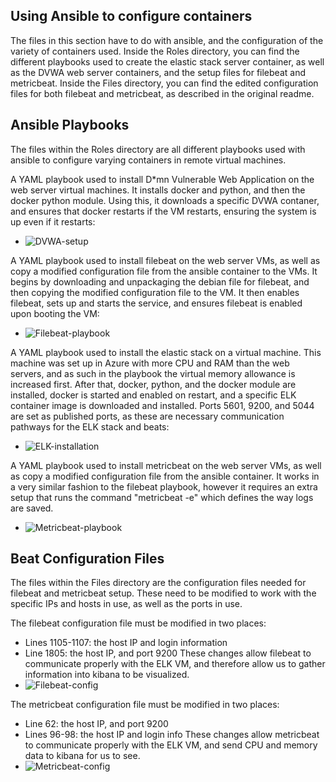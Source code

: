 ## Using Ansible to configure containers

The files in this section have to do with ansible, and the configuration of the variety of containers used. Inside the Roles directory, you can find the different playbooks used to create the elastic stack server container, as well as the DVWA web server containers, and the setup files for filebeat and metricbeat. Inside the Files directory, you can find the edited configuration files for both filebeat and metricbeat, as described in the original readme.


## Ansible Playbooks

The files within the Roles directory are all different playbooks used with ansible to configure varying containers in remote virtual machines.

A YAML playbook used to install D*mn Vulnerable Web Application on the web server virtual machines. It installs docker and python, and then the docker python module. Using this, it downloads a specific DVWA contaner, and ensures that docker restarts if the VM restarts, ensuring the system is up even if it restarts:
  - ![DVWA-setup](Roles/dvwa-setup.yml)

A YAML playbook used to install filebeat on the web server VMs, as well as copy a modified configuration file from the ansible container to the VMs. It begins by downloading and unpackaging the debian file for filebeat, and then copying the modified configuration file to the VM. It then enables filebeat, sets up and starts the service, and ensures filebeat is enabled upon booting the VM:
  - ![Filebeat-playbook](Roles/filebeat-playbook.yml)

A YAML playbook used to install the elastic stack on a virtual machine. This machine was set up in Azure with more CPU and RAM than the web servers, and as such in the playbook the virtual memory allowance is increased first. After that, docker, python, and the docker module are installed, docker is started and enabled on restart, and a specific ELK container image is downloaded and installed. Ports 5601, 9200, and 5044 are set as published ports, as these are necessary communication pathways for the ELK stack and beats:
  - ![ELK-installation](Roles/install-elk.yml)

A YAML playbook used to install metricbeat on the web server VMs, as well as copy a modified configuration file from the ansible container. It works in a very similar fashion to the filebeat playbook, however it requires an extra setup that runs the command "metricbeat -e" which defines the way logs are saved.
  - ![Metricbeat-playbook](Roles/metricbeat-playbook.yml)


## Beat Configuration Files

The files within the Files directory are the configuration files needed for filebeat and metricbeat setup. These need to be modified to work with the specific IPs and hosts in use, as well as the ports in use.

The filebeat configuration file must be modified in two places:
 - Lines 1105-1107: the host IP and login information
 - Line 1805: the host IP, and port 9200
These changes allow filebeat to communicate properly with the ELK VM, and therefore allow us to gather information into kibana to be visualized.
  - ![Filebeat-config](Files/filebeat-config.yml)

The metricbeat configuration file must be modified in two places:
 - Line 62: the host IP, and port 9200
 - Lines 96-98: the host IP and login info
 These changes allow metricbeat to communicate properly with the ELK VM, and send CPU and memory data to kibana for us to see.
  - ![Metricbeat-config](Files/metricbeat-config.yml)
